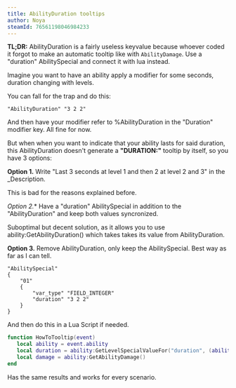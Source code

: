 ```yaml
---
title: AbilityDuration tooltips
author: Noya
steamId: 76561198046984233
---
```


**TL;DR:** AbilityDuration is a fairly useless keyvalue because whoever coded it forgot to make an automatic tooltip like with `AbilityDamage`. Use a "duration" AbilitySpecial and connect it with lua instead.

Imagine you want to have an ability apply a modifier for some seconds, duration changing with levels.

You can fall for the trap and do this:

~~~
"AbilityDuration" "3 2 2"
~~~

And then have your modifier refer to %AbilityDuration in the "Duration" modifier key. All fine for now.

But when when you want to indicate that your ability lasts for said duration, this AbilityDuration doesn't generate a **"DURATION:"** tooltip by itself, so you have 3 options:

**Option 1.** Write "Last 3 seconds at level 1 and then 2 at level 2 and 3" in the _Description. 

This is bad for the reasons explained before.

**Option 2*.** Have a "duration" AbilitySpecial in addition to the "AbilityDuration" and keep both values syncronized. 

Suboptimal but decent solution, as it allows you to use ability:GetAbilityDuration() which takes takes its value from AbilityDuration.

**Option 3.** Remove AbilityDuration, only keep the AbilitySpecial. Best way as far as I can tell.

~~~
"AbilitySpecial"
{
    "01"
    {
        "var_type" "FIELD_INTEGER"
        "duration" "3 2 2"
    }
}
~~~

And then do this in a Lua Script if needed.

~~~lua
function HowToTooltip(event)
   local ability = event.ability
   local duration = ability:GetLevelSpecialValueFor("duration", (ability:GetLevel() - 1))
   local damage = ability:GetAbilityDamage()
end
~~~

Has the same results and works for every scenario.

